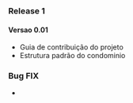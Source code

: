 ### Release 1

#### Versao 0.01

* Guia de contribuição do projeto
* Estrutura padrão do condominio


### Bug FIX 

* 
